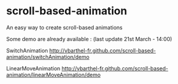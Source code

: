 scroll-based-animation
======================

An easy way to create scroll-based animations


Some demo are already available :
(last update 21st March - 14:00)

SwitchAnimation
http://vbarthel-fr.github.com/scroll-based-animation/switchAnimation/demo

LinearMoveAnimation
http://vbarthel-fr.github.com/scroll-based-animation/linearMoveAnimation/demo

